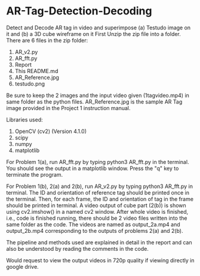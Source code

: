# AR-Tag-Detection-Decoding
Detect and Decode AR tag in video and superimpose (a) Testudo image on it and (b) a 3D cube wireframe on it
First Unzip the zip file into a folder.
There are 6 files in the zip folder:
1) AR_v2.py
2) AR_fft.py 
3) Report
4) This README.md
5) AR_Reference.jpg
6) testudo.png

Be sure to keep the 2 images and the input video given (1tagvideo.mp4) in same folder as the python files. AR_Reference.jpg is the sample AR Tag image provided in the Project 1 instruction manual.

Libraries used:
1) OpenCV (cv2) (Version 4.1.0)
2) scipy
3) numpy
4) matplotlib

For Problem 1(a), run AR_fft.py by typing python3 AR_fft.py in the terminal. You should see the output in a matplotlib window. Press the "q" key to terminate the program.

For Problem 1(b), 2(a) and 2(b), run AR_v2.py by typing python3 AR_fft.py in terminal. The ID and orientation of reference tag should be printed once in the terminal. Then, for each frame, the ID and orientation of tag in the frame should be printed in terminal. A video output of cube part (2(b)) is shown using cv2.imshow() in a named cv2 window. After whole video is finished, i.e., code is finished running, there should be 2 video files written into the same folder as the code. The videos are named as output_2a.mp4 and output_2b.mp4 corresponding to the outputs of problems 2(a) and 2(b). 

The pipeline and methods used are explained in detail in the report and can also be understood by reading the comments in the code.

Would request to view the output videos in 720p quality if viewing directly in google drive.
